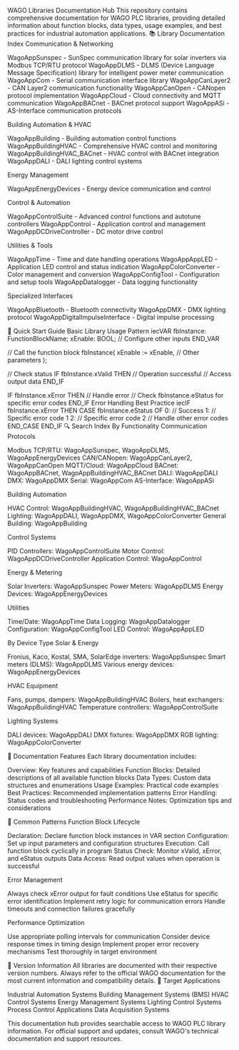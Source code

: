 WAGO Libraries Documentation Hub
This repository contains comprehensive documentation for WAGO PLC libraries, providing detailed information about function blocks, data types, usage examples, and best practices for industrial automation applications.
📚 Library Documentation Index
Communication & Networking

WagoAppSunspec - SunSpec communication library for solar inverters via Modbus TCP/RTU protocol
WagoAppDLMS - DLMS (Device Language Message Specification) library for intelligent power meter communication
WagoAppCom - Serial communication interface library
WagoAppCanLayer2 - CAN Layer2 communication functionality
WagoAppCanOpen - CANopen protocol implementation
WagoAppCloud - Cloud connectivity and MQTT communication
WagoAppBACnet - BACnet protocol support
WagoAppASi - AS-Interface communication protocols

Building Automation & HVAC

WagoAppBuilding - Building automation control functions
WagoAppBuildingHVAC - Comprehensive HVAC control and monitoring
WagoAppBuildingHVAC_BACnet - HVAC control with BACnet integration
WagoAppDALI - DALI lighting control systems

Energy Management

WagoAppEnergyDevices - Energy device communication and control

Control & Automation

WagoAppControlSuite - Advanced control functions and autotune controllers
WagoAppControl - Application control and management
WagoAppDCDriveController - DC motor drive control

Utilities & Tools

WagoAppTime - Time and date handling operations
WagoAppAppLED - Application LED control and status indication
WagoAppColorConverter - Color management and conversion
WagoAppConfigTool - Configuration and setup tools
WagoAppDatalogger - Data logging functionality

Specialized Interfaces

WagoAppBluetooth - Bluetooth connectivity
WagoAppDMX - DMX lighting protocol
WagoAppDigitalImpulseInterface - Digital impulse processing

🚀 Quick Start Guide
Basic Library Usage Pattern
iecVAR
    fbInstance: FunctionBlockName;
    xEnable: BOOL;
    // Configure other inputs
END_VAR

// Call the function block
fbInstance(
    xEnable := xEnable,
    // Other parameters
);

// Check status
IF fbInstance.xValid THEN
    // Operation successful
    // Access output data
END_IF

IF fbInstance.xError THEN
    // Handle error
    // Check fbInstance.eStatus for specific error codes
END_IF
Error Handling Best Practice
iecIF fbInstance.xError THEN
    CASE fbInstance.eStatus OF
        0: // Success
        1: // Specific error code 1
        2: // Specific error code 2
        // Handle other error codes
    END_CASE
END_IF
🔍 Search Index
By Functionality
Communication Protocols

Modbus TCP/RTU: WagoAppSunspec, WagoAppDLMS, WagoAppEnergyDevices
CAN/CANopen: WagoAppCanLayer2, WagoAppCanOpen
MQTT/Cloud: WagoAppCloud
BACnet: WagoAppBACnet, WagoAppBuildingHVAC_BACnet
DALI: WagoAppDALI
DMX: WagoAppDMX
Serial: WagoAppCom
AS-Interface: WagoAppASi

Building Automation

HVAC Control: WagoAppBuildingHVAC, WagoAppBuildingHVAC_BACnet
Lighting: WagoAppDALI, WagoAppDMX, WagoAppColorConverter
General Building: WagoAppBuilding

Control Systems

PID Controllers: WagoAppControlSuite
Motor Control: WagoAppDCDriveController
Application Control: WagoAppControl

Energy & Metering

Solar Inverters: WagoAppSunspec
Power Meters: WagoAppDLMS
Energy Devices: WagoAppEnergyDevices

Utilities

Time/Date: WagoAppTime
Data Logging: WagoAppDatalogger
Configuration: WagoAppConfigTool
LED Control: WagoAppAppLED

By Device Type
Solar & Energy

Fronius, Kaco, Kostal, SMA, SolarEdge inverters: WagoAppSunspec
Smart meters (DLMS): WagoAppDLMS
Various energy devices: WagoAppEnergyDevices

HVAC Equipment

Fans, pumps, dampers: WagoAppBuildingHVAC
Boilers, heat exchangers: WagoAppBuildingHVAC
Temperature controllers: WagoAppControlSuite

Lighting Systems

DALI devices: WagoAppDALI
DMX fixtures: WagoAppDMX
RGB lighting: WagoAppColorConverter

📖 Documentation Features
Each library documentation includes:

Overview: Key features and capabilities
Function Blocks: Detailed descriptions of all available function blocks
Data Types: Custom data structures and enumerations
Usage Examples: Practical code examples
Best Practices: Recommended implementation patterns
Error Handling: Status codes and troubleshooting
Performance Notes: Optimization tips and considerations

🔧 Common Patterns
Function Block Lifecycle

Declaration: Declare function block instances in VAR section
Configuration: Set up input parameters and configuration structures
Execution: Call function block cyclically in program
Status Check: Monitor xValid, xError, and eStatus outputs
Data Access: Read output values when operation is successful

Error Management

Always check xError output for fault conditions
Use eStatus for specific error identification
Implement retry logic for communication errors
Handle timeouts and connection failures gracefully

Performance Optimization

Use appropriate polling intervals for communication
Consider device response times in timing design
Implement proper error recovery mechanisms
Test thoroughly in target environment

📝 Version Information
All libraries are documented with their respective version numbers. Always refer to the official WAGO documentation for the most current information and compatibility details.
🎯 Target Applications

Industrial Automation Systems
Building Management Systems (BMS)
HVAC Control Systems
Energy Management Systems
Lighting Control Systems
Process Control Applications
Data Acquisition Systems


This documentation hub provides searchable access to WAGO PLC library information. For official support and updates, consult WAGO's technical documentation and support resources.
